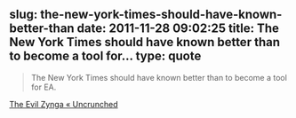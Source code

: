 slug: the-new-york-times-should-have-known-better-than
date: 2011-11-28 09:02:25
title: The New York Times should have known better than to become a tool for...
type: quote
---

> The New York Times should have known better than to become a tool for EA.

[The Evil Zynga « Uncrunched](http://uncrunched.com/2011/11/27/the-evil-zynga/)

